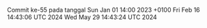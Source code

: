 Commit ke-55 pada tanggal Sun Jan 01 14:00 2023 +0100
Fri Feb 16 14:43:06 UTC 2024
Wed May 29 14:43:24 UTC 2024
